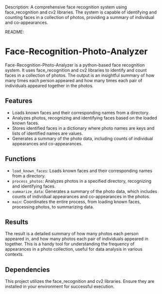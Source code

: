 Description: A comprehensive face recognition system using face_recognition and cv2 libraries. The system is capable of identifying and counting faces in a collection of photos, providing a summary of individual and co-appearances.

README:

# Face-Recognition-Photo-Analyzer

Face-Recognition-Photo-Analyzer is a python-based face recognition system. It uses face_recognition and cv2 libraries to identify and count faces in a collection of photos. The output is an insightful summary of how many times each person appeared and how many times each pair of individuals appeared together in the photos.

## Features

- Loads known faces and their corresponding names from a directory.
- Analyzes photos, recognizing and identifying faces based on the loaded known faces.
- Stores identified faces in a dictionary where photo names are keys and lists of identified names are values.
- Generates a summary of the photo data, including counts of individual appearances and co-appearances.

## Functions

- `load_known_faces`: Loads known faces and their corresponding names from a directory.
- `process_photos`: Analyzes photos in a specified directory, recognizing and identifying faces.
- `summarize_data`: Generates a summary of the photo data, which includes counts of individual appearances and co-appearances in the photos.
- `main`: Coordinates the entire process, from loading known faces, processing photos, to summarizing data.

## Results

The result is a detailed summary of how many photos each person appeared in, and how many photos each pair of individuals appeared in together. This is a handy tool for understanding the frequency of appearances in a photo collection, useful for data analysis in various contexts.

## Dependencies

This project utilizes the face_recognition and cv2 libraries. Ensure they are installed in your environment for successful execution.